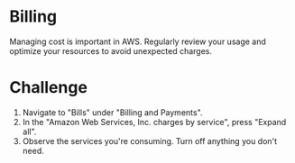 # Billing
Managing cost is important in AWS. Regularly review your usage and optimize your resources to avoid unexpected charges.
# Challenge
1. Navigate to "Bills" under "Billing and Payments".
1. In the "Amazon Web Services, Inc. charges by service", press "Expand all". 
1. Observe the services you're consuming. Turn off anything you don't need.
